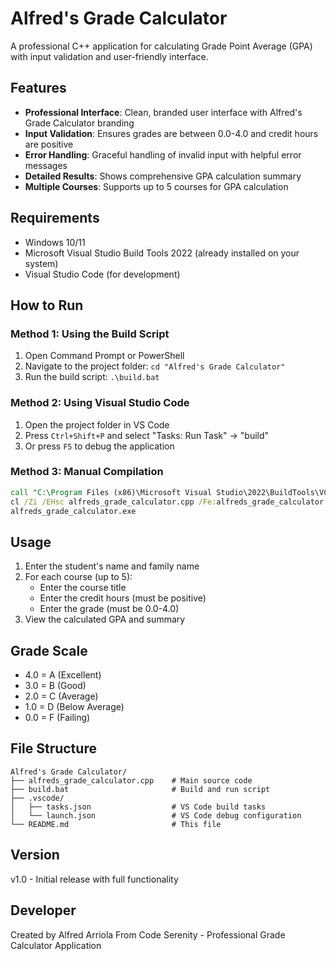 # Alfred's Grade Calculator

A professional C++ application for calculating Grade Point Average (GPA) with input validation and user-friendly interface.

## Features

- **Professional Interface**: Clean, branded user interface with Alfred's Grade Calculator branding
- **Input Validation**: Ensures grades are between 0.0-4.0 and credit hours are positive
- **Error Handling**: Graceful handling of invalid input with helpful error messages
- **Detailed Results**: Shows comprehensive GPA calculation summary
- **Multiple Courses**: Supports up to 5 courses for GPA calculation

## Requirements

- Windows 10/11
- Microsoft Visual Studio Build Tools 2022 (already installed on your system)
- Visual Studio Code (for development)

## How to Run

### Method 1: Using the Build Script
1. Open Command Prompt or PowerShell
2. Navigate to the project folder: `cd "Alfred's Grade Calculator"`
3. Run the build script: `.\build.bat`

### Method 2: Using Visual Studio Code
1. Open the project folder in VS Code
2. Press `Ctrl+Shift+P` and select "Tasks: Run Task" → "build"
3. Or press `F5` to debug the application

### Method 3: Manual Compilation
```cmd
call "C:\Program Files (x86)\Microsoft Visual Studio\2022\BuildTools\VC\Auxiliary\Build\vcvars64.bat"
cl /Zi /EHsc alfreds_grade_calculator.cpp /Fe:alfreds_grade_calculator.exe
alfreds_grade_calculator.exe
```

## Usage

1. Enter the student's name and family name
2. For each course (up to 5):
   - Enter the course title
   - Enter the credit hours (must be positive)
   - Enter the grade (must be 0.0-4.0)
3. View the calculated GPA and summary

## Grade Scale

- 4.0 = A (Excellent)
- 3.0 = B (Good)
- 2.0 = C (Average)
- 1.0 = D (Below Average)
- 0.0 = F (Failing)

## File Structure

```
Alfred's Grade Calculator/
├── alfreds_grade_calculator.cpp    # Main source code
├── build.bat                       # Build and run script
├── .vscode/
│   ├── tasks.json                  # VS Code build tasks
│   └── launch.json                 # VS Code debug configuration
└── README.md                       # This file
```

## Version

v1.0 - Initial release with full functionality

## Developer

Created by Alfred Arriola From Code Serenity - Professional Grade Calculator Application
